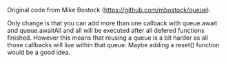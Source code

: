 Original code from Mike Bostock (https://github.com/mbostock/queue).

Only change is that you can add more than one callback with queue.await and
queue.awaitAll and all will be executed after all defered functions finished.
However this means that reusing a queue is a bit harder as all those
callbacks will live within that queue. Maybe adding a reset() function
would be a good idea. 

